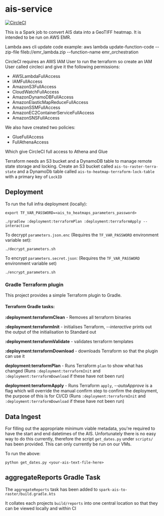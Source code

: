 # ais-service

[![CircleCI](https://circleci.com/gh/UKHO/ais-service.svg?style=svg)](https://circleci.com/gh/UKHO/ais-service)

This is a Spark job to convert AIS data into a GeoTIFF heatmap. It is intended to be run on AWS EMR.

Lambda aws cli update code example:
aws lambda update-function-code --zip-file fileb://emr_lambda.zip --function-name emr_orchestration


CircleCI requires an AWS IAM User to run the terraform so create an IAM User called circleci and give it the following permissions:
* AWSLambdaFullAccess
* IAMFullAccess
* AmazonS3FullAccess
* CloudWatchFullAccess
* AmazonDynamoDBFullAccess
* AmazonElasticMapReduceFullAccess
* AmazonSSMFullAccess
* AmazonEC2ContainerServiceFullAccess
* AmazonSNSFullAccess

We also have created two policies:
* GlueFullAccess
* FullAthenaAccess

Which give CircleCI full access to Athena and Glue

Terraform needs an S3 bucket and a DynamoDB table to manage remote state storage and locking.
Create an S3 bucket called `ais-to-raster-terra-state` and a DynamoDb table called `ais-to-heatmap-terraform-lock-table` with a primary key of `LockID`

## Deployment

To run the full infra deployment (locally):

```
export TF_VAR_PASSWORD=<ais_to_heatmaps_parameters_password>

./gradlew :deployment:terraformPlan :deployment:terraformApply --interactive
```

To decrypt `parameters.json.enc` (Requires the ```TF_VAR_PASSWORD``` environment variable set):

```
./decrypt_parameters.sh
```


To encrypt `parameters.secret.json`: (Requires the ```TF_VAR_PASSWORD``` environment variable set)

```
./encrypt_parameters.sh
```

### Gradle Terraform plugin
This project provides a simple Terraform plugin to Gradle.

#### Terraform Gradle tasks:

**:deployment:terraformClean** - Removes all terraform binaries

**:deployment:terraformInit** - initialises Terraform, *--interactive* prints out the output of the initialisation to Standard out

**:deployment:terraformValidate** - validates terraform templates

**:deployment:terraformDownload** - downloads Terraform so that the plugin can use it

**deployment:terraformPlan** - Runs Terraform ```plan``` to show what has changed (Runs ```:deployment:terraformInit``` and ```:deployment:terraformDownload``` if these have not been run)

**deployment:terraformApply** - Runs Terraform ```apply```, *--autoApprove* is a flag which will override the manual confirm step to confirm the deployment, the purpose of this is for CI/CD (Runs ```:deployment:terraformInit``` and ```:deployment:terraformDownload``` if these have not been run)


## Data Ingest

For filling out the appropriate minimum viable metadata, you're required to have the start and end datetimes of the AIS. Unfortunately there is no easy way to do this currently, therefore the script `get_dates.py` under `scripts/` has been provided. This can only currently be run on our VMs.

To run the above:

```
python get_dates.py <your-ais-text-file-here>
```

## aggregateReports Gradle Task

The `aggregateReports` task has been added to `spark-ais-to-raster/build.gradle.kts`

It collates each projects `build/reports` into one central location so that they can be viewed locally and within CI
